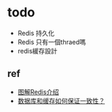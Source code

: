 # todo
* Redis 持久化
* Redis 只有一個thraed嗎
* redis緩存設計


## ref
* [图解Redis介绍](https://xiaolincoding.com/redis/)
* [数据库和缓存如何保证一致性？](https://xiaolincoding.com/redis/architecture/mysql_redis_consistency.html#%E6%95%B0%E6%8D%AE%E5%BA%93%E5%92%8C%E7%BC%93%E5%AD%98%E5%A6%82%E4%BD%95%E4%BF%9D%E8%AF%81%E4%B8%80%E8%87%B4%E6%80%A7)